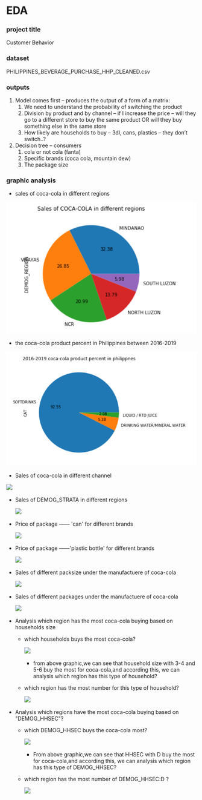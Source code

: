# EDA

### project title

Customer Behavior

### dataset

PHILIPPINES_BEVERAGE_PURCHASE_HHP_CLEANED.csv

### outputs

1. Model comes first – produces the output of a form of a  matrix: 
   1. We need to understand the probability of switching the product
   2. Division by product and by channel – if I increase the price – will they go to a different store to buy the same product OR will they buy something else in the same store
   3. How likely are households to buy – 3dl, cans, plastics – they don’t switch..?
2. Decision tree – consumers 
   1. cola or not cola (fanta)
   2. Specific brands (coca cola, mountain dew)
   3. The package size

### graphic analysis

* sales of coca-cola in different regions



![](coca-cola_sales_in_regions.png)



* the coca-cola product percent in Philippines between 2016-2019

![](2016-2019_coca_percent.png)



* Sales of coca-cola in different channel

![](C:\Users\Angela_Shi\Desktop\angela\fianl_project_local\graphic_analysis\coca-cola_sales_channel.png)



* Sales of DEMOG_STRATA in different regions

  ![](C:\Users\Angela_Shi\Desktop\angela\fianl_project_local\graphic_analysis\sales_of_strata_in_regions.png)



* Price of package —— 'can' for different brands

  ![](C:\Users\Angela_Shi\Desktop\angela\fianl_project_local\graphic_analysis\can_price_of_brands.png)



* Price of package ——'plastic bottle' for different brands

  ![](C:\Users\Angela_Shi\Desktop\angela\fianl_project_local\graphic_analysis\plastic_bottle_price_of_brands.png)



* Sales of different packsize under the manufactuere of coca-cola

  ![](C:\Users\Angela_Shi\Desktop\angela\fianl_project_local\graphic_analysis\sales__of_different_packsize.png)



* Sales of different packages under the manufactuere of coca-cola

  ![](C:\Users\Angela_Shi\Desktop\angela\fianl_project_local\graphic_analysis\sales__of_different_package.png)



* Analysis which region has the most coca-cola buying based on households size

  * which households buys the most coca-cola?

    ![](C:\Users\Angela_Shi\Desktop\angela\fianl_project_local\graphic_analysis\which_HHsize_buy_coca_most.png)

    * from above graphic,we can see that household size with 3-4 and 5-6 buy the most for coca-cola,and according this, we can analysis which region has this type of household?

  * which region has the most number for this type of household?

    ![](C:\Users\Angela_Shi\Desktop\angela\fianl_project_local\graphic_analysis\which_region_has_HHsize_popular_most.png)



* Analysis which regions have the most coca-cola buying based on "DEMOG_HHSEC"?

  * which DEMOG_HHSEC buys the coca-cola most?

    ![](C:\Users\Angela_Shi\Desktop\angela\fianl_project_local\graphic_analysis\which_SEC_buy_coca_most.png)

    * From above graphic,we can see that HHSEC with D buy the most for coca-cola,and according this, we can analysis which region has this type of DEMOG_HHSEC?

  * which region has the most number of DEMOG_HHSEC:D ?

    ![](C:\Users\Angela_Shi\Desktop\angela\fianl_project_local\graphic_analysis\which_region_has_SEC_D.png)

    





